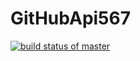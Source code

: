 # GitHubApi567
[![build status of master](https://travis-ci.org/jmottole567/GitHubApi567.svg?branch=master)](https://travis-ci.org/jmottole567/GitHubApi567)
